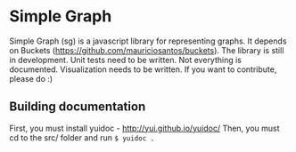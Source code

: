 Simple Graph
============

Simple Graph (sg) is a javascript library for representing graphs.
It depends on Buckets (https://github.com/mauriciosantos/buckets).
The library is still in development. Unit tests need to be written. Not everything is documented. Visualization needs to be written. If you want to contribute, please do :)

Building documentation
----------------------

First, you must install yuidoc - http://yui.github.io/yuidoc/
Then, you must cd to the src/ folder and run
`$ yuidoc .`
